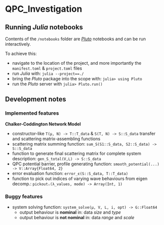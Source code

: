 # QPC_Investigation

## Running *Julia* notebooks

Contents of the `/notebooks` folder are [*Pluto*](https://juliapackages.com/p/pluto) notebooks and can be run interactively.

To achieve this:
- navigate to the location of the project, and more importantly the `manifest.toml` & `project.toml` files
- run *Julia* with: `julia --project==./`
- bring the *Pluto* package into the scope with: `julia> using Pluto`
- run the *Pluto* server with `julia> Pluto.run()`

## Development notes

### Implemented features

**Chalker-Coddington Network Model**

- constructor-like `T(μ, N) -> T::T_data` & `S(T, N) -> S::S_data` transfer and scattering matrix-assembling functions
- scattering matrix summing function: `sum_S(S1::S_data, S2::S_data) -> S::S_data`
- function to generate final scattering matrix for complete system description: `gen_S_total(V,L) -> S::S_data`
- QPC potential barrier, profile generating function: `smooth_potential(...) -> V::Array{Float64, 2}`
- error evaluation function: `error_ϵ(S::S_data, T::T_data)`
- function to pick out indices of varying wave behaviours from eigen decomp.: `pickoutᵢ(λ_values, mode) -> Array(Int, 1)`

### Buggy features

- system solving function: `system_solve(μ, V, L, i, opt) -> G::Float64`
  - output behaviour is **nominal** in: data *size* and *type*
  - output behaviour is **not nominal** in: data *range* and *scale*
  
